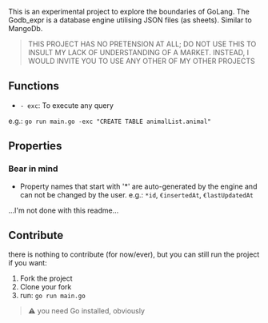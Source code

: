 This is an experimental project to explore the boundaries of GoLang.
The Godb_expr is a database engine utilising JSON files (as sheets). Similar to MangoDb.

> THIS PROJECT HAS NO PRETENSION AT ALL; DO NOT USE THIS TO INSULT MY LACK OF UNDERSTANDING OF A MARKET. INSTEAD, I WOULD INVITE YOU TO USE ANY OTHER OF MY OTHER PROJECTS

## Functions
- `- exc`: To execute any query

e.g.: ```go run main.go -exc "CREATE TABLE animalList.animal"```
## Properties

### Bear in mind
- Property names that start with '*' are auto-generated by the engine and can not be changed by the user. e.g.: `*id`, `€insertedAt`, `€lastUpdatedAt`


...I'm not done with this readme...

## Contribute
there is nothing to contribute (for now/ever), but you can still run the project if you want:
1. Fork the project
2. Clone your fork
3. run: `go run main.go`

>⚠️ you need Go installed, obviously
